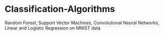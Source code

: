 # Classification-Algorithms
Random Forest, Support Vector Machines, Convolutional Neural Networks, Linear and Logistic Regression on MNIST data
